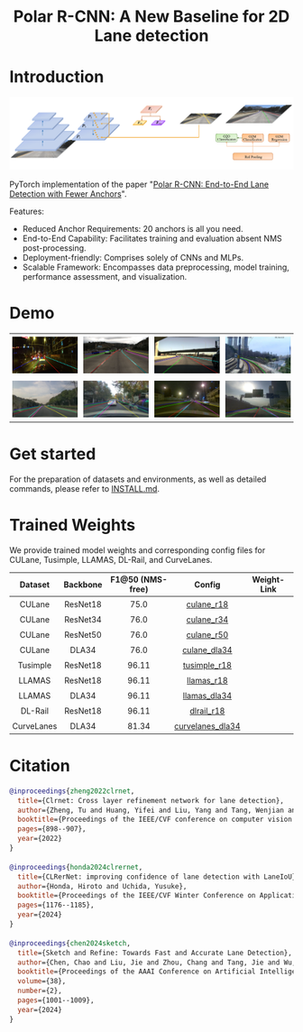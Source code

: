 <div align="center">

# Polar R-CNN: A New Baseline for 2D Lane detection

</div>


<!DOCTYPE html>
<html lang="zh">
<head>
    <meta charset="UTF-8">
    <meta name="viewport" content="width=device-width, initial-scale=1.0">
    <title>自适应图片表格</title>
    <style>
        .auto_img {
            width: 100%; /* 宽度占满单元格 */
            height: auto; /* 高度自适应，保持比例 */
            aspect-ratio: 16/9; /* 设置宽高比为16:9，高度自动根据宽度调整 */
        }
        table {
            width: 100%; /* 表格宽度占满父容器 */
            border-collapse: collapse; /* 合并表格边框 */
            border-spacing: 0; /* 去除表格的默认间距 */
            table-layout: fixed; /* 固定表格布局，使单元格宽度均匀 */
        }
        td {
            padding: 5px; /* 控制单元格内边距，减小图片之间的间距 */
            text-align: center; /* 单元格内容居中 */
        }
    </style>
</head>




# Introduction

<div align="center">
  <img src="resources/model-architecture.png" style="width: 100%, height: auto;"/>
</div>

PyTorch implementation of the paper "[Polar R-CNN: End-to-End Lane Detection with Fewer Anchors](https://arxiv.org/abs/xxxx)".

Features:
- Reduced Anchor Requirements: 20 anchors is all you need.
- End-to-End Capability: Facilitates training and evaluation absent NMS post-processing.
- Deployment-friendly: Comprises solely of CNNs and MLPs.
- Scalable Framework: Encompasses data preprocessing, model training, performance assessment, and visualization.


# Demo 


<table>
    <tr>
        <td><img src="resources/view_dataset/culane/pred.jpg" class=auto_img></td>
        <td><img src="resources/view_dataset/tusimple/pred.jpg" class=auto_img></td>
        <td><img src="resources/view_dataset/llamas/pred.jpg" class=auto_img></td>
        <td><img src="resources/view_dataset/dlrail/pred.jpg" class=auto_img></td>
    </tr>
    <tr>
        <td><img src="resources/view_dense/pred1.jpg" class=auto_img></td>
        <td><img src="resources/view_dense/pred2.jpg" class=auto_img></td>
        <td><img src="resources/view_dense/pred3.jpg" class=auto_img></td>
        <td><img src="resources/view_dense/pred4.jpg" class=auto_img></td>
    </tr>
</table>

# Get started
For the preparation of datasets and environments, as well as detailed commands, please refer to [INSTALL.md](./INSTALL.md).


# Trained Weights
We provide trained model weights and corresponding config files for CULane, Tusimple, LLAMAS, DL-Rail, and CurveLanes.

| Dataset    | Backbone | F1@50 (NMS-free) | Config | Weight-Link |
| :--------: | :------: | :-----------: | :----: | :---------: |
| CULane     | ResNet18 |    75.0       | [culane_r18](Config/polarrcnn_culane_r18.py) |  |
| CULane     | ResNet34 |    76.0       | [culane_r34](Config/polarrcnn_culane_r34.py) |  |
| CULane     | ResNet50 |    76.0       | [culane_r50](Config/polarrcnn_culane_r50.py) |  |
| CULane     | DLA34    |    76.0       | [culane_dla34](Config/polarrcnn_culane_dla34.py) |  |
| Tusimple   | ResNet18 |   96.11       | [tusimple_r18](Config/polarrcnn_tusimple_r18.py) |  |
| LLAMAS     | ResNet18 |   96.11       | [llamas_r18](Config/polarrcnn_llamas_r18.py) |  |
| LLAMAS     | DLA34    |   96.11       | [llamas_dla34](Config/polarrcnn_llamas_dla34.py) |  |
| DL-Rail    | ResNet18 |   96.11       | [dlrail_r18](Config/polarrcnn_dlrail_r18.py) |  |
| CurveLanes | DLA34    |   81.34       | [curvelanes_dla34](Config/polarrcnn_curvelanes_dla34.py) |  |


# Citation

```BibTeX
@inproceedings{zheng2022clrnet,
  title={Clrnet: Cross layer refinement network for lane detection},
  author={Zheng, Tu and Huang, Yifei and Liu, Yang and Tang, Wenjian and Yang, Zheng and Cai, Deng and He, Xiaofei},
  booktitle={Proceedings of the IEEE/CVF conference on computer vision and pattern recognition},
  pages={898--907},
  year={2022}
}

@inproceedings{honda2024clrernet,
  title={CLRerNet: improving confidence of lane detection with LaneIoU},
  author={Honda, Hiroto and Uchida, Yusuke},
  booktitle={Proceedings of the IEEE/CVF Winter Conference on Applications of Computer Vision},
  pages={1176--1185},
  year={2024}
}

@inproceedings{chen2024sketch,
  title={Sketch and Refine: Towards Fast and Accurate Lane Detection},
  author={Chen, Chao and Liu, Jie and Zhou, Chang and Tang, Jie and Wu, Gangshan},
  booktitle={Proceedings of the AAAI Conference on Artificial Intelligence},
  volume={38},
  number={2},
  pages={1001--1009},
  year={2024}
}
```